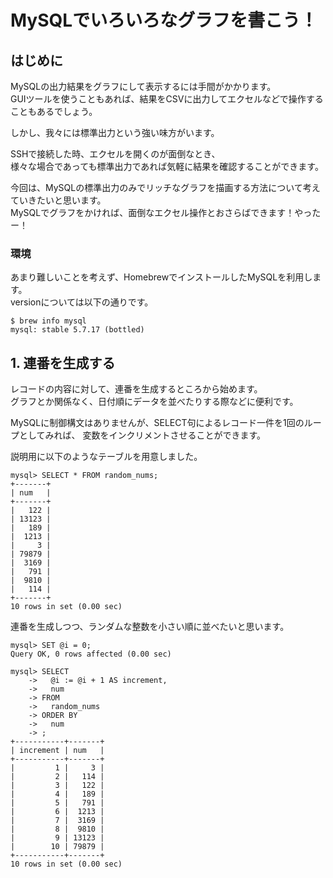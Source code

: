 # MySQLでいろいろなグラフを書こう！
## はじめに
MySQLの出力結果をグラフにして表示するには手間がかかります。  
GUIツールを使うこともあれば、結果をCSVに出力してエクセルなどで操作することもあるでしょう。  

しかし、我々には標準出力という強い味方がいます。

SSHで接続した時、エクセルを開くのが面倒なとき、  
様々な場合であっても標準出力であれば気軽に結果を確認することができます。

今回は、MySQLの標準出力のみでリッチなグラフを描画する方法について考えていきたいと思います。  
MySQLでグラフをかければ、面倒なエクセル操作とおさらばできます！やったー！

### 環境
あまり難しいことを考えず、HomebrewでインストールしたMySQLを利用します。  
versionについては以下の通りです。

```
$ brew info mysql
mysql: stable 5.7.17 (bottled)
```

## 1. 連番を生成する
レコードの内容に対して、連番を生成するところから始めます。  
グラフとか関係なく、日付順にデータを並べたりする際などに便利です。  

MySQLに制御構文はありませんが、SELECT句によるレコード一件を1回のループとしてみれば、
変数をインクリメントさせることができます。

説明用に以下のようなテーブルを用意しました。
```
mysql> SELECT * FROM random_nums;
+-------+
| num   |
+-------+
|   122 |
| 13123 |
|   189 |
|  1213 |
|     3 |
| 79879 |
|  3169 |
|   791 |
|  9810 |
|   114 |
+-------+
10 rows in set (0.00 sec)
```
連番を生成しつつ、ランダムな整数を小さい順に並べたいと思います。

```
mysql> SET @i = 0;
Query OK, 0 rows affected (0.00 sec)

mysql> SELECT
    ->   @i := @i + 1 AS increment,
    ->   num
    -> FROM
    ->   random_nums
    -> ORDER BY
    ->   num
    -> ;
+-----------+-------+
| increment | num   |
+-----------+-------+
|         1 |     3 |
|         2 |   114 |
|         3 |   122 |
|         4 |   189 |
|         5 |   791 |
|         6 |  1213 |
|         7 |  3169 |
|         8 |  9810 |
|         9 | 13123 |
|        10 | 79879 |
+-----------+-------+
10 rows in set (0.00 sec)
```
